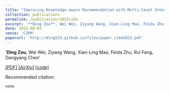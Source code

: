 ```yaml
---
title: "Improving Knowledge-aware Recommendation with Multi-level Interactive Contrastive Learning"
collection: publications
permalink: /publication/2022cikm
excerpt: '**Ding Zou**, Wei Wei, Ziyang Wang, Xian-Ling Mao, Feida Zhu, Rui Fang, Dangyang Chen'
date: 2022-08-03
venue: 'CIKM'
paperurl: 'http://ding523.github.io/files/paper_cikm2022.pdf'
---
```

'**Ding Zou**, Wei Wei, Ziyang Wang, Xian-Ling Mao, Feida Zhu, Rui Fang, Dangyang Chen'


[\[PDF\]](http://ding523.github.io/files/paper_cikm2022.pdf)
[\[AirXiv\]](https://arxiv.org/abs/2208.10061)
[\[code\]](https://github.com/cciiplab/kgic)

Recommended citation:
```
none 
```
